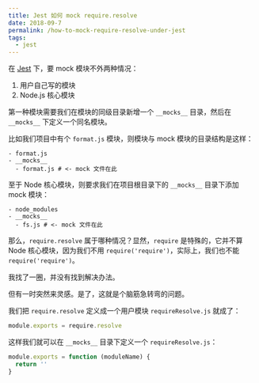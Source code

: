 ```yaml
---
title: Jest 如何 mock require.resolve
date: 2018-09-7
permalink: /how-to-mock-require-resolve-under-jest
tags:
  - jest
---
```


在 [Jest](https://jestjs.io/en) 下，要 mock 模块不外两种情况：

1. 用户自己写的模块
2. Node.js 核心模块

第一种模块需要我们在模块的同级目录新增一个 `__mocks__` 目录，然后在 `__mocks__` 下定义一个同名模块。

比如我们项目中有个 `format.js` 模块，则模块与 mock 模块的目录结构是这样：

```
- format.js
- __mocks__
  - format.js # <- mock 文件在此
```
至于 Node 核心模块，则要求我们在项目根目录下的 `__mocks__` 目录下添加 mock 模块：

```
- node_modules
- __mocks__
  - fs.js # <- mock 文件在此
```
那么，`require.resolve` 属于哪种情况？显然，`require` 是特殊的，它并不算 Node 核心模块，因为我们不用 `require('require')`，实际上，我们也不能 `require('require')`。

我找了一圈，并没有找到解决办法。

但有一时突然来灵感。是了，这就是个脑筋急转弯的问题。

我们把 `require.resolve` 定义成一个用户模块 `requireResolve.js` 就成了：

```js
module.exports = require.resolve
```
这样我们就可以在 `__mocks__` 目录下定义一个 `requireResolve.js`：

```js
module.exports = function (moduleName) {
  return ''
}
```


